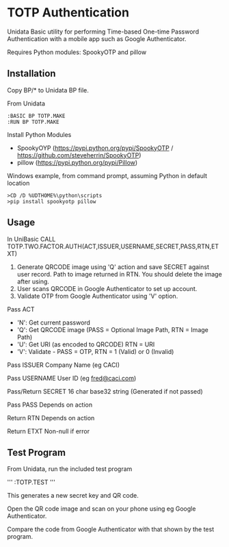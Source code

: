 # TOTP Authentication

Unidata Basic utility for performing Time-based One-time Password Authentication with a mobile app such as Google Authenticator.

Requires Python modules: SpookyOTP and pillow

## Installation

Copy BP/* to Unidata BP file.

From Unidata

```
:BASIC BP TOTP.MAKE
:RUN BP TOTP.MAKE
```

Install Python Modules
* SpookyOYP (https://pypi.python.org/pypi/SpookyOTP / https://github.com/steveherrin/SpookyOTP)
* pillow (https://pypi.python.org/pypi/Pillow)

Windows example, from command prompt, assuming Python in default location

```
>CD /D %UDTHOME%\python\scripts
>pip install spookyotp pillow
```

## Usage

In UniBasic
CALL TOTP.TWO.FACTOR.AUTH(ACT,ISSUER,USERNAME,SECRET,PASS,RTN,ETXT)

1. Generate QRCODE image using 'Q' action and save SECRET against user
record. Path to image returned in RTN. You should delete the image after
using.
2. User scans QRCODE in Google Authenticator to set up account.
3. Validate OTP from Google Authenticator using 'V' option.

Pass ACT
* 'N': Get current password
* 'Q': Get QRCODE image (PASS = Optional Image Path, RTN = Image Path)
* 'U': Get URI (as encoded to QRCODE) RTN = URI
* 'V': Validate - PASS = OTP, RTN = 1 (Valid) or 0 (Invalid)

Pass ISSUER Company Name (eg CACI)

Pass USERNAME User ID (eg fred@caci.com)

Pass/Return SECRET 16 char base32 string (Generated if not passed)

Pass PASS Depends on action

Return RTN Depends on action

Return ETXT Non-null if error

## Test Program

From Unidata, run the included test program

'''
:TOTP.TEST
'''

This generates a new secret key and QR code.

Open the QR code image and scan on your phone using eg Google Authenticator.

Compare the code from Google Authenticator with that shown by the test program.
